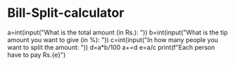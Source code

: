# Bill-Split-calculator


a=int(input("What is the total amount (in Rs.): "))
b=int(input("What is the tip amount you want to give (in %): "))
c=int(input("In how many people you want to split the amount: "))
d=a*b/100
a+=d
e=a/c
print(f"Each person have to pay Rs.{e}")
